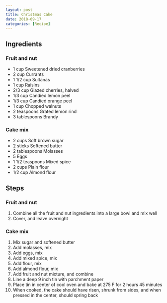 ```yaml
---
layout: post
title: Christmas Cake
date: 2018-09-17
categories: [Recipe]
---
```


## Ingredients

### Fruit and nut

- 1 cup Sweetened dried cranberries
- 2 cup Currants
- 1 1/2 cup Sultanas
- 1 cup Raisins
- 2/3 cup Glazed cherries, halved
- 1/3 cup Candied lemon peel
- 1/3 cup Candied orange peel
- 1 cup Chopped walnuts
- 2 teaspoons Grated lemon rind
- 3 tablespoons Brandy

### Cake mix

- 2 cups Soft brown sugar
- 2 sticks Softened butter
- 2 tablespoons Molasses
- 5 Eggs
- 1 1/2 teaspoons Mixed spice
- 2 cups Plain flour
- 1/2 cup Almond flour

## Steps

### Fruit and nut

1. Combine all the fruit and nut ingredients into a large bowl and mix well
1. Cover, and leave overnight

### Cake mix

1. Mix sugar and softened butter
1. Add molasses, mix
1. Add eggs, mix
1. Add mixed spice, mix
1. Add flour, mix
1. Add almond flour, mix
1. Add fruit and nut mixture, and combine
1. Line a deep 9 inch tin with parchment paper
1. Place tin in center of cool oven and bake at 275 F for 2 hours 45 minutes
1. When cooked, the cake should have risen, shrunk from sides, and when pressed in the center, should spring back
